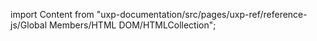 
import Content from "uxp-documentation/src/pages/uxp-ref/reference-js/Global Members/HTML DOM/HTMLCollection";

<Content query="product=photoshop"/>
